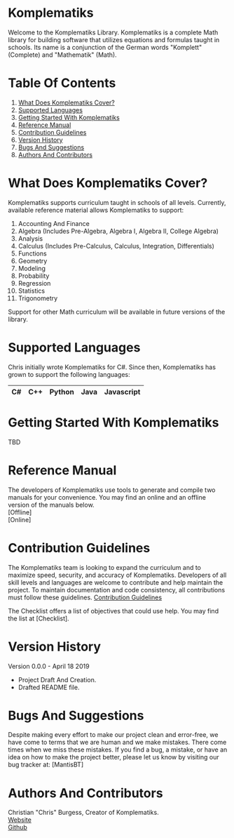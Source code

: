 # Komplematiks
Welcome to the Komplematiks Library. Komplematiks is a complete Math library for building software that utilizes equations and formulas taught in schools. Its name is a conjunction of the German words "Komplett" (Complete) and "Mathematik" (Math).

# Table Of Contents
1. [What Does Komplematiks Cover?](https://github.com/cburgessus/Komplematiks#what-does-komplematiks-cover)
2. [Supported Languages](https://github.com/cburgessus/Komplematiks#supported-languages)
3. [Getting Started With Komplematiks](https://github.com/cburgessus/Komplematiks#getting-started-with-komplematiks)
4. [Reference Manual](https://github.com/cburgessus/Komplematiks#reference-manual)
5. [Contribution Guidelines](https://github.com/cburgessus/Komplematiks#contribution-guidelines)
6. [Version History](https://github.com/cburgessus/Komplematiks#version-history)
7. [Bugs And Suggestions](https://github.com/cburgessus/Komplematiks#bugs-and-suggestions)
8. [Authors And Contributors](https://github.com/cburgessus/Komplematiks#Authors-And-Contributors)

# What Does Komplematiks Cover?
Komplematiks supports curriculum taught in schools of all levels. Currently, available reference material allows Komplematiks to support:
1. Accounting And Finance
2. Algebra (Includes Pre-Algebra, Algebra I, Algebra II, College Algebra)
2. Analysis
3. Calculus (Includes Pre-Calculus, Calculus, Integration, Differentials)
4. Functions
2. Geometry
3. Modeling
4. Probability
5. Regression
7. Statistics
8. Trigonometry

Support for other Math curriculum will be available in future versions of the library.

# Supported Languages
Chris initially wrote Komplematiks for C#. Since then, Komplematiks has grown to support the following languages:

| C# | C++ | Python | Java | Javascript |
| --- | --- | --- | --- | --- |

# Getting Started With Komplematiks
TBD

# Reference Manual
The developers of Komplematiks use tools to generate and compile two manuals for your convenience. You may find an online and an offline version of the manuals below.<br>
[Offline]<br>
[Online]

# Contribution Guidelines
The Komplematiks team is looking to expand the curriculum and to maximize speed, security, and accuracy of Komplematiks. Developers of all skill levels and languages are welcome to contribute and help maintain the project. To maintain documentation and code consistency, all contributions must follow these guidelines.
[Contribution Guidelines](https://github.com/cburgessus/Komplematiks/blob/master/ContributionGuidelines.md)

The Checklist offers a list of objectives that could use help. You may find the list at [Checklist].

# Version History
Version 0.0.0 - April 18 2019
- Project Draft And Creation.
- Drafted README file.

# Bugs And Suggestions
Despite making every effort to make our project clean and error-free, we have come to terms that we are human and we make mistakes. There come times when we miss these mistakes. If you find a bug, a mistake, or have an idea on how to make the project better, please let us know by visiting our bug tracker at:
[MantisBT]

# Authors And Contributors
Christian "Chris" Burgess, Creator of Komplematiks.<br>
[Website](http://www.chrisburgess.us "Chris\'s Personal Website")<br>
[Github](https://github.com/cburgessus "Chris\'s GitHub Page")
